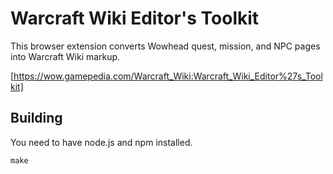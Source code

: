 # Warcraft Wiki Editor's Toolkit

This browser extension converts Wowhead quest, mission, and NPC pages into Warcraft Wiki markup.

[https://wow.gamepedia.com/Warcraft_Wiki:Warcraft_Wiki_Editor%27s_Toolkit]

## Building

You need to have node.js and npm installed.

`make`
